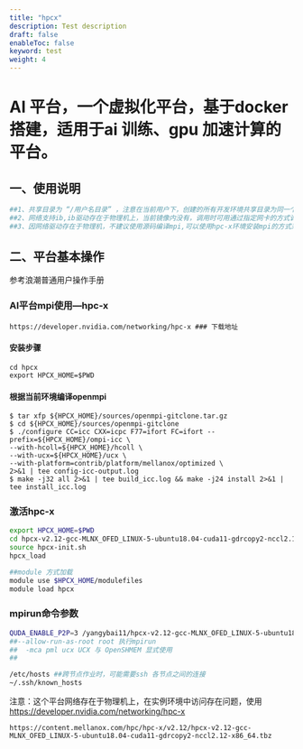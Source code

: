 ```yaml
---
title: "hpcx"
description: Test description
draft: false
enableToc: false
keyword: test
weight: 4
---
```


# AI 平台，一个虚拟化平台，基于docker搭建，适用于ai 训练、gpu 加速计算的平台。

## 一、使用说明 

```bash
##1、共享目录为 “/用户名目录” ，注意在当前用户下，创建的所有开发环境共享目录为同一个
##2、网络支持ib,ib驱动存在于物理机上，当前镜像内没有，调用时可用通过指定网卡的方式调用
##3、因网络驱动存在于物理机，不建议使用源码编译mpi,可以使用hpc-x环境安装mpi的方式来替代

```

## 二、平台基本操作

参考浪潮普通用户操作手册

### AI平台mpi使用—hpc-x 

```
https://developer.nvidia.com/networking/hpc-x ### 下载地址
```

#### 安装步骤

```
cd hpcx
export HPCX_HOME=$PWD
```

#### 根据当前环境编译openmpi

```
$ tar xfp ${HPCX_HOME}/sources/openmpi-gitclone.tar.gz
$ cd ${HPCX_HOME}/sources/openmpi-gitclone
$ ./configure CC=icc CXX=icpc F77=ifort FC=ifort --prefix=${HPCX_HOME}/ompi-icc \
--with-hcoll=${HPCX_HOME}/hcoll \
--with-ucx=${HPCX_HOME}/ucx \
--with-platform=contrib/platform/mellanox/optimized \
2>&1 | tee config-icc-output.log
$ make -j32 all 2>&1 | tee build_icc.log && make -j24 install 2>&1 | tee install_icc.log
```

### 激活hpc-x

```bash
export HPCX_HOME=$PWD
cd hpcx-v2.12-gcc-MLNX_OFED_LINUX-5-ubuntu18.04-cuda11-gdrcopy2-nccl2.12-x86_64/
source hpcx-init.sh
hpcx_load

##module 方式加载
module use $HPCX_HOME/modulefiles
module load hpcx
```

### mpirun命令参数

```bash
QUDA_ENABLE_P2P=3 /yangybai11/hpcx-v2.12-gcc-MLNX_OFED_LINUX-5-ubuntu18.04-cuda11-gdrcopy2-nccl2.12-x86_64/ompi/bin/mpirun --allow-run-as-root  -np 16 --host 192.208.79.37:8,192.224.8.14:8  -bind-to none -map-by slot -x LD_LIBRARY_PATH -x HOROVOD_MPI_THREADS_DISABLE=1 -x PATH -mca pml ucx -x NCCL_DEBUG=INFO -x NCCL_TREE_THRESHOLD=0 -x UCX_LOG_LEVEL=info ./hmc -i s1.0_restart_37540.xml -geom 1 2 2 4
##--allow-run-as-root root 执行mpirun 
##  -mca pml ucx UCX 与 OpenSHMEM 显式使用 	
## 
```

```bash
/etc/hosts ##跨节点作业时，可能需要ssh 各节点之间的连接
~/.ssh/known_hosts
```

注意：这个平台网络存在于物理机上，在实例环境中访问存在问题，使用  https://developer.nvidia.com/networking/hpc-x

```
https://content.mellanox.com/hpc/hpc-x/v2.12/hpcx-v2.12-gcc-MLNX_OFED_LINUX-5-ubuntu18.04-cuda11-gdrcopy2-nccl2.12-x86_64.tbz
```






